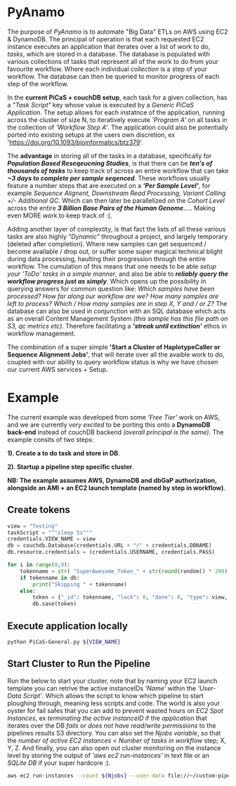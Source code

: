 # PyAnamo
The purpose of *PyAnamo* is to automate "Big Data" ETLs on AWS using EC2 &amp; DynamoDB. The principal of operation is that each requested EC2 instance executes an application that iterates over a list of work to do, *tasks*, which are stored in a database. The database is populated with various collections of tasks that represent all of the work to do from your favourite workflow. Where each individual *collection* is a step of your workflow. The database can then be queried to monitor progress of each step of the workflow.

In the **current PiCaS + couchDB setup**, each task for a given collection, has a *"Task Script"* key whose value is executed by a *Generic PiCaS Application*. The setup allows for each instatnce of the application, running across the cluster of size N, to iteratively execute *'Program A'* on all tasks in the collection of *'Workflow Step A'*. The application could also be potentially ported into existing setups at the users own discretion, ex 'https://doi.org/10.1093/bioinformatics/btz379'.

The **advantage** in storing all of the tasks in a database, specifically for ***Population Based Reseqeucning Studies***, is that there can be ***ten's of thousands of tasks*** to keep track of across an entire workflow that can take ***~3 days to complete per sample seqenced***. These workflows usually feature a number steps that are executed on a ***'Per Sample Level'***, for example *Sequence Alignent, Downstream Read Processing, Variant Calling +/- Additional QC*. Which can then later be parallelized on the *Cohort Level* across the entire ***3 Billion Base Pairs of the Human Genome***..... Making even MORE work to keep track of :(.

Adding another layer of complextity, is that fact the lists of all these various tasks are also highly *"Dynamic"* throughout a project, and largely temporary (deleted after completion). Where new samples can get sequenced / become available / drop out, or suffer some super magical technical blight during data processing, haulting their progression through the entire workflow. The cumulation of this means that one needs to be able *setup your 'ToDo' tasks in a simple manner*, and also be able to ***reliably query the workflow progress just as simply***. Which opens up the possibility in querying answers for common question like: *Which samples have been processed? How far along our workflow are we? How many samples are left to process? Which / How many samples are in step X, Y and / or Z?* The database can also be used in conjunction with an SQL database which acts as an overall Content Management System *(this sample has this file path on S3, qc metrics etc)*. Therefore facilitating a ***'streak until extinction'*** ethos in workflow management.

The combination of a super simple **'Start a Cluster of HaplotypeCaller or Sequence Alignment Jobs'**, that will iterate over all the avaible work to do, coupled with our ability to query workflow status is why we have chosen our current AWS services + Setup.


# Example
The current example was developed from some *'Free Tier'* work on AWS, and we are currently *very excited* to be porting this onto a **DynamoDB back-end** instead of couchDB backend *(overall principal is the same)*. The example consits of two steps:

**1). Create a to do task and store in DB**.

**2). Startup a pipeline step specific cluster**.

**NB: The example assumes AWS, DynamoDB and dbGaP authorization, alongside an AMI + an EC2 launch template (named by step in workflow)**.



## Create tokens

```python
view = "Testing"
taskScript = """sleep 5s"""
credentials.VIEW_NAME = view
db = couchdb.Database(credentials.URL + "/" + credentials.DBNAME)
db.resource.credentials = (credentials.USERNAME, credentials.PASS)

for i in range(0,9):
	tokenname = str( "SuperAwesome_Token_" + str(round(random() * 200)) + "_Testing")
	if tokenname in db:
		print("Skipping " + tokenname)
	else:
		token = {"_id": tokenname, "lock": 0, "done": 0, "type": view, "files": 'doggie', "Task_ID": tokenname, "Task_Script": taskScript}
		db.save(token)
```


## Execute application locally
```bash
python PiCaS-General.py ${VIEW_NAME}
```


## Start Cluster to Run the Pipeline
Run the below to start your cluster, note that by naming your EC2 launch template you can retrive the active instanceIDs *'Name'* within the *'User-Data Script'*. Which allows the script to know which pipeline to start ploughing through, meaning less scripts and code. The world is also your oyster for fail safes that you can add to prevent wasted hours on *EC2 Spot Instances*, ex *terminating the active instanceID* if the *application* that iterates over the DB *fails* or *does not have read/write permissions* to the pipelines results S3 directory. You can also set the *Njobs variable*, so that the *number of active EC2 instances < Number of tasks in workflow* step; X, Y, Z. And finally, you can also open out cluster monitoring on the instance level by storing the output of *'aws ec2 run-instances'* in text file or an *SQLite DB* if your super hardcore :).

```bash
aws ec2 run-instances --count ${Njobs} --user-data file://~/custom-pipeline/EC2-Fetch-Run.sh --launch-template "LaunchTemplateName=${Workflow}" > instance-data-${Njobs}.txt
```
